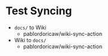 # Test Syncing

- `docs/` to Wiki
  - pablordoricaw/wiki-sync-action
- Wiki to `docs/`
  - pablordoricaw/wiki-sync-action 
